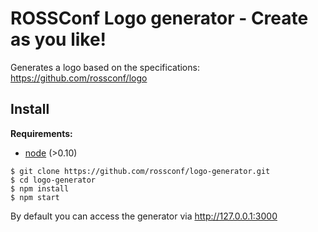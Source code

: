 # ROSSConf Logo generator - Create as you like!

Generates a logo based on the specifications: https://github.com/rossconf/logo

## Install

**Requirements:**
  - [node](https://github.com/joyent/node) (>0.10)

```
$ git clone https://github.com/rossconf/logo-generator.git
$ cd logo-generator
$ npm install
$ npm start
```

By default you can access the generator via http://127.0.0.1:3000
